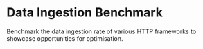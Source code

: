 # Data Ingestion Benchmark

Benchmark the data ingestion rate of various HTTP frameworks to showcase
opportunities for optimisation.
